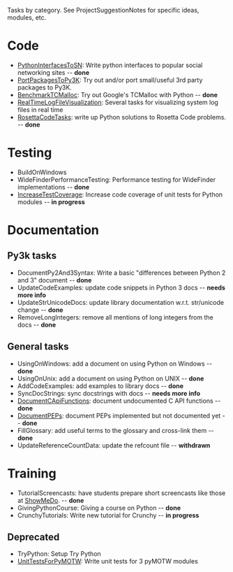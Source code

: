 Tasks by category.  See ProjectSuggestionNotes for specific ideas, modules, etc.

# Code #

  * [PythonInterfacesToSN](PythonInterfacesToSN.md): Write python interfaces to popular social networking sites  -- **done**
  * [PortPackagesToPy3K](PortPackagesToPy3K.md): Try out and/or port small/useful 3rd party packages to Py3K.
  * [BenchmarkTCMalloc](BenchmarkTCMalloc.md): Try out Google's TCMalloc with Python -- **done**
  * [RealTimeLogFileVisualization](RealTimeLogFileVisualization.md): Several tasks for visualizing system log files in real time
  * [RosettaCodeTasks](RosettaCodeTasks.md): write up Python solutions to Rosetta Code problems. -- **done**

# Testing #

  * BuildOnWindows
  * WideFinderPerformanceTesting: Performance testing for WideFinder implementations -- **done**
  * [IncreaseTestCoverage](IncreaseTestCoverage.md): Increase code coverage of unit tests for Python modules -- **in progress**

# Documentation #

## Py3k tasks ##

  * DocumentPy2And3Syntax: Write a basic "differences between Python 2 and 3" document -- **done**
  * UpdateCodeExamples: update code snippets in Python 3 docs -- **needs more info**
  * UpdateStrUnicodeDocs: update library documentation w.r.t. str/unicode change -- **done**
  * RemoveLongIntegers: remove all mentions of long integers from the docs -- **done**

## General tasks ##

  * UsingOnWindows: add a document on using Python on Windows -- **done**
  * UsingOnUnix: add a document on using Python on UNIX -- **done**
  * AddCodeExamples: add examples to library docs -- **done**
  * SyncDocStrings: sync docstrings with docs -- **needs more info**
  * [DocumentCApiFunctions](DocumentCApiFunctions.md): document undocumented C API functions -- **done**
  * [DocumentPEPs](DocumentPEPs.md): document PEPs implemented but not documented yet -- **done**
  * FillGlossary: add useful terms to the glossary and cross-link them -- **done**
  * UpdateReferenceCountData: update the refcount file -- **withdrawn**

# Training #

  * TutorialScreencasts: have students prepare short screencasts like those at [ShowMeDo](http://www.showmedo.com). -- **done**
  * GivingPythonCourse: Giving a course on Python -- **done**
  * CrunchyTutorials: Write new tutorial for Crunchy -- **in progress**

## Deprecated ##

  * TryPython: Setup Try Python
  * [UnitTestsForPyMOTW](UnitTestsForPyMOTW.md): Write unit tests for 3 pyMOTW modules